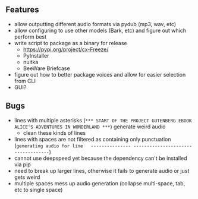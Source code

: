 ## Features
- allow outputting different audio formats via pydub (mp3, wav, etc)
- allow configuring to use other models (Bark, etc) and figure out which perform best
- write script to package as a binary for release
    - https://pypi.org/project/cx-Freeze/
    - PyInstaller
    - nuitka
    - BeeWare Briefcase  
- figure out how to better package voices and allow for easier selection from CLI
- GUI?


## Bugs
- lines with multiple asterisks (`*** START OF THE PROJECT GUTENBERG EBOOK ALICE'S ADVENTURES IN WONDERLAND ***`) generate weird audio
    - clean these kinds of lines
- lines with spaces are not filtered as containing only punctuation (`generating audio for line   --------------- -----------------------------------`)
- cannot use deepspeed yet because the dependency can't be installed via pip
- need to break up larger lines, otherwise it fails to generate audio or just gets weird
- multiple spaces mess up audio generation (collapse multi-space, tab, etc to single space)

